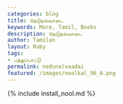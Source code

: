 ```yaml
---  
categories: blog  
title: நெடுநல்வாடை  
keywords: More, Tamil, Books  
description: நெடுநல்வாடை  
author: Tamilan  
layout: Ruby  
tags:     
- பத்துப்பாட்டு
permalink: nedunalvaadai  
featured: /images/noolkal_96_6.png  
---  
```

{% include install_nool.md %}  
